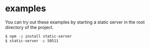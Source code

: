 # examples

You can try out these examples by starting a static server in the root directory of the project.

```bash 
$ npm -g install static-server
$ static-server -p 50511
```